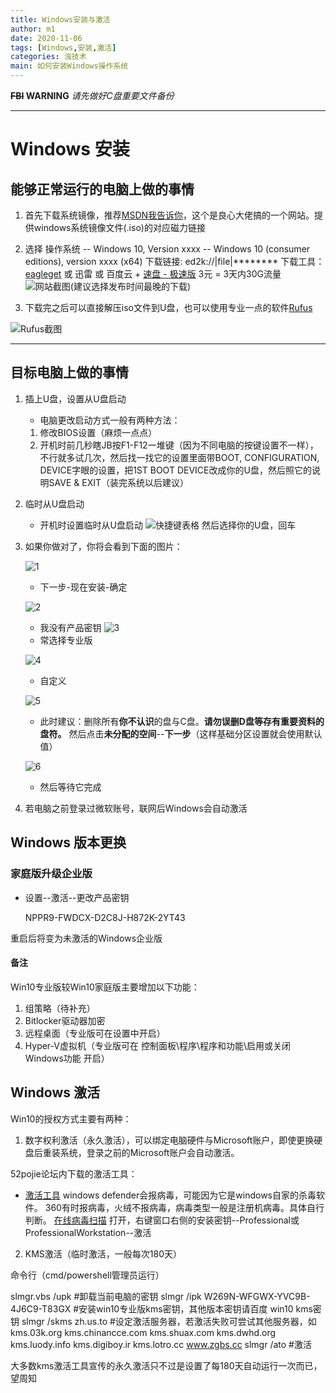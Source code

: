 ```yaml
---
title: Windows安装与激活
author: m1
date: 2020-11-06
tags: [Windows,安装,激活]
categories: 浊技术
main: 如何安装Windows操作系统
---
```


**~~FBI~~ WARNING**
*请先做好C盘重要文件备份*

***

# Windows 安装

## 能够正常运行的电脑上做的事情

1. 首先下载系统镜像，推荐[MSDN我告诉你](https://msdn.itellyou.cn/)，这个是良心大佬搞的一个网站。提供windows系统镜像文件(.iso)的对应磁力链接

2. 选择 操作系统 -- Windows 10, Version xxxx -- Windows 10 (consumer editions), version xxxx (x64)
下载链接: ed2k://|file|********
下载工具：[eagleget](http://www.eagleget.com/cn/) 或 迅雷 或 百度云 + [速盘 - 极速版](http://www.supanx.com) 3元 = 3天内30G流量
![网站截图](01.png)(建议选择发布时间最晚的下载)

3. 下载完之后可以直接解压iso文件到U盘，也可以使用专业一点的软件[Rufus](http://rufus.ie)

![Rufus截图](02.png)

***

## 目标电脑上做的事情

1. 插上U盘，设置从U盘启动
    * 电脑更改启动方式一般有两种方法：
    1. 修改BIOS设置（麻烦一点点）
    2. 开机时前几秒瞎JB按F1-F12一堆键（因为不同电脑的按键设置不一样），不行就多试几次，然后找一找它的设置里面带BOOT, CONFIGURATION, DEVICE字眼的设置，把1ST BOOT DEVICE改成你的U盘，然后照它的说明SAVE & EXIT（装完系统以后建议）

2. 临时从U盘启动
    * 开机时设置临时从U盘启动
    ![快捷键表格](03.png)
    然后选择你的U盘，回车

3. 如果你做对了，你将会看到下面的图片：

    ![1](i1.png)
    * 下一步-现在安装-确定

    ![2](i2.png)

    * 我没有产品密钥
    ![3](i3.png)
    * 常选择专业版

    ![4](i4.png)
    * 自定义

    ![5](i5.png)
    * 此时建议：删除所有**你不认识**的盘与C盘。**请勿误删D盘等存有重要资料的盘符。**
    然后点击**未分配的空间**--**下一步**（这样基础分区设置就会使用默认值）

    ![6](i6.png)
    * 然后等待它完成

4. 若电脑之前登录过微软账号，联网后Windows会自动激活

## Windows 版本更换

### 家庭版升级企业版

* 设置--激活--更改产品密钥

	NPPR9-FWDCX-D2C8J-H872K-2YT43

重启后将变为未激活的Windows企业版

#### 备注

Win10专业版较Win10家庭版主要增加以下功能：

1. 组策略（待补充）
2. Bitlocker驱动器加密
3. 远程桌面（专业版可在设置中开启）
4. Hyper-V虚拟机（专业版可在 控制面板\程序\程序和功能\启用或关闭Windows功能 开启）

## Windows 激活

Win10的授权方式主要有两种：

1. 数字权利激活（永久激活），可以绑定电脑硬件与Microsoft账户，即使更换硬盘后重装系统，登录之前的Microsoft账户会自动激活。

52pojie论坛内下载的激活工具：
* [激活工具](DigitalLicense.exe)
windows defender会报病毒，可能因为它是windows自家的杀毒软件。
360有时报病毒，火绒不报病毒，病毒类型一般是注册机病毒。具体自行判断。
[在线病毒扫描](https://r.virscan.org/language/zh-cn/report/284af5a1d964e904c2a883cb6d09da06)
打开，右键窗口右侧的安装密钥--Professional或ProfessionalWorkstation--激活

2. KMS激活（临时激活，一般每次180天）

命令行（cmd/powershell管理员运行）

slmgr.vbs /upk #卸载当前电脑的密钥
slmgr /ipk W269N-WFGWX-YVC9B-4J6C9-T83GX #安装win10专业版kms密钥，其他版本密钥请百度 win10 kms密钥
slmgr /skms zh.us.to #设定激活服务器，若激活失败可尝试其他服务器，如kms.03k.org kms.chinancce.com kms.shuax.com kms.dwhd.org kms.luody.info kms.digiboy.ir kms.lotro.cc www.zgbs.cc
slmgr /ato #激活

大多数kms激活工具宣传的永久激活只不过是设置了每180天自动运行一次而已，望周知
